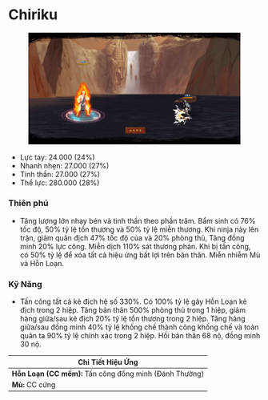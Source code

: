 # Chiriku

<figure><img src="../../.gitbook/assets/Chiriku_S.Atk_.gif" alt=""><figcaption></figcaption></figure>

* Lực tay: 24.000 (24%)
* Nhanh nhẹn: 27.000 (27%)
* Tinh thần: 27.000 (27%)
* Thể lực: 280.000 (28%)

### Thiên phú

* Tăng lượng lớn nhạy bén và tinh thần theo phần trăm. Bẩm sinh có 76% tốc độ, 50% tỷ lệ tổn thương và 50% tỷ lệ miễn thương. Khi ninja này lên trận, giảm quân địch 47% tốc độ của và 20% phòng thủ, Tăng đồng minh 20% lực công. Miễn dịch 110% sát thương phản. Khi bị tấn công, có 50% tỷ lệ để xóa tất cả hiệu ứng bất lợi trên bản thân. Miễn nhiễm Mù và Hỗn Loạn.

### Kỹ Năng

* Tấn công tất cả kẻ địch hệ số 330%. Có 100% tỷ lệ gây Hỗn Loạn kẻ địch trong 2 hiệp. Tăng bản thân 500% phòng thủ trong 1 hiệp, giảm hàng giữa/sau kẻ địch 20% tỷ lệ tổn thương trong 2 hiệp. Tăng hàng giữa/sau đồng minh 40% tỷ lệ khống chế thành công khống chế và toàn quân ta 90% tỷ lệ chính xác trong 2 hiệp. Hồi bản thân 68 nộ, đồng minh 30 nộ.

| Chi Tiết Hiệu Ứng                                       |
| ------------------------------------------------------- |
| **Hỗn Loạn (CC mềm):** Tấn công đồng minh (Đánh Thường) |
| **Mù:** CC cứng                                         |

